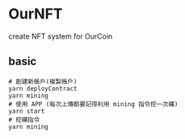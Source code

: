 # OurNFT

create NFT system for OurCoin

## basic

```shell
# 創建新帳戶(複製帳戶)
yarn deployContract
yarn mining
# 使用 APP (每次上傳都要記得利用 mining 指令挖一次礦)
yarn start
# 挖礦指令
yarn mining
```
